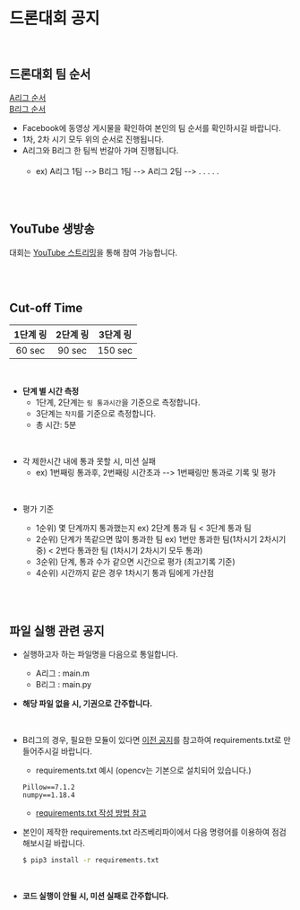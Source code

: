 # 드론대회 공지
<br>

## 드론대회 팀 순서
[A리그 순서](https://www.facebook.com/634099340003485/videos/698104684099672)
<br>
[B리그 순서](https://www.facebook.com/634099340003485/videos/3425545760839941)

- Facebook에 동영상 게시물을 확인하여 본인의 팀 순서를 확인하시길 바랍니다.
- 1차, 2차 시기 모두 위의 순서로 진행됩니다.
- A리그와 B리그 한 팀씩 번갈아 가며 진행됩니다. <br><br>
   - ex) A리그 1팀 --> B리그 1팀 --> A리그 2팀 --> . . . . .

<br><br>

## YouTube 생방송
대회는 [YouTube 스트리밍](https://youtu.be/wKdZOwvq3F0)을 통해 참여 가능합니다.

<br><br>

## Cut-off Time

|1단계 링|2단계 링|3단계 링|
|:--:|:--:|:--:|
|60 sec|90 sec|150 sec|


<br>

- **단계 별 시간 측정**
   - 1단계, 2단계는 `링 통과시간`을 기준으로 측정합니다.
   - 3단계는 `착지`를 기준으로 측정합니다.
   - 총 시간: 5분


<br>

- 각 제한시간 내에 통과 못할 시, 미션 실패
   - ex) 1번째링 통과후, 2번째링 시간초과 --> 1번째링만 통과로 기록 및 평가

<br>

- 평가 기준

   - 1순위) 몇 단계까지 통과했는지 ex) 2단계 통과 팀 < 3단계 통과 팀
   - 2순위) 단계가 똑같으면 많이 통과한 팀 ex) 1번만 통과한 팀(1차시기 2차시기 중) < 2번다 통과한 팀 (1차시기 2차시기 모두 통과)
   - 3순위) 단계, 통과 수가 같으면 시간으로 평가 (최고기록 기준)
   - 4순위) 시간까지 같은 경우 1차시기 통과 팀에게 가산점

<br><br>

## 파일 실행 관련 공지
- 실행하고자 하는 파일명을 다음으로 통일합니다.
   - A리그 : main.m
   - B리그 : main.py
   
- **해당 파일 없을 시, 기권으로 간주합니다.**

<br>

- B리그의 경우, 필요한 모듈이 있다면 [이전 공지](https://www.facebook.com/ImDrone/photos/a.667137593366326/3158108637602530/)를 참고하여 requirements.txt로 만들어주시길 바랍니다.   
   
   - requirements.txt 예시 (opencv는 기본으로 설치되어 있습니다.)
   
  ```
  Pillow==7.1.2
  numpy==1.18.4
  ```
  
  - [requirements.txt 작성 방법 참고](https://itholic.github.io/python-requirements/)
  
    
- 본인이 제작한 requirements.txt 라즈베리파이에서 다음 명령어를 이용하여 점검해보시길 바랍니다.

  ```bash
  $ pip3 install -r requirements.txt
  ```


<br>

- **코드 실행이 안될 시, 미션 실패로 간주합니다.** 








